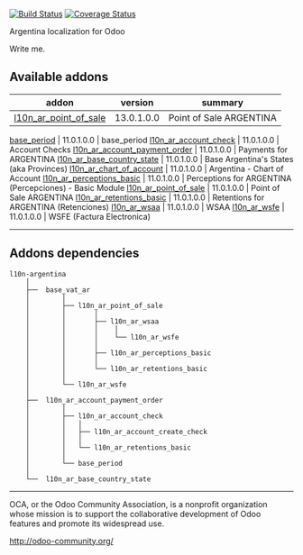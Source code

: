 [![Build Status](https://travis-ci.org/OCA/l10n-argentina.svg?branch=11.0)](https://travis-ci.org/OCA/l10n-argentina)
[![Coverage Status](https://coveralls.io/repos/OCA/l10n-argentina/badge.png?branch=11.0)](https://coveralls.io/r/OCA/l10n-argentina?branch=11.0)

Argentina localization for Odoo

Write me. 

[//]: # (addons)

Available addons                     
----------------
addon | version | summary            
--- | --- | ---
[l10n_ar_point_of_sale](l10n_ar_point_of_sale/) | 13.0.1.0.0 | Point of Sale ARGENTINA

[base_period](base_period/) | 11.0.1.0.0 | base_period
[l10n_ar_account_check](l10n_ar_account_check/) | 11.0.1.0.0 | Account Checks
[l10n_ar_account_payment_order](l10n_ar_account_payment_order/) | 11.0.1.0.0 | Payments for ARGENTINA
[l10n_ar_base_country_state](l10n_ar_base_country_state/) | 11.0.1.0.0 | Base Argentina's States (aka Provinces)
[l10n_ar_chart_of_account](l10n_ar_chart_of_account/) | 11.0.1.0.0 | Argentina - Chart of Account
[l10n_ar_perceptions_basic](l10n_ar_perceptions_basic/) | 11.0.1.0.0 | Perceptions for ARGENTINA (Percepciones) - Basic Module
[l10n_ar_point_of_sale](l10n_ar_point_of_sale/) | 11.0.1.0.0 | Point of Sale ARGENTINA
[l10n_ar_retentions_basic](l10n_ar_retentions_basic/) | 11.0.1.0.0 | Retentions for ARGENTINA (Retenciones)
[l10n_ar_wsaa](l10n_ar_wsaa/) | 11.0.1.0.0 | WSAA
[l10n_ar_wsfe](l10n_ar_wsfe/) | 11.0.1.0.0 | WSFE (Factura Electronica)

[//]: # (end addons)

----

Addons dependencies
----------------
```
l10n-argentina
    │
    ├──  base_vat_ar
    │        │
    │        ├── l10n_ar_point_of_sale
    │        │       │
    │        │       ├── l10n_ar_wsaa
    │        │       │    │
    │        │       │    └── l10n_ar_wsfe
    │        │       │
    │        │       ├── l10n_ar_perceptions_basic
    │        │       │
    │        │       └── l10n_ar_retentions_basic
    │        │
    │        └── l10n_ar_wsfe
    │
    ├──  l10n_ar_account_payment_order
    │        │
    │        ├── l10n_ar_account_check
    │        │   │
    │        │   ├── l10n_ar_account_create_check
    │        │   │
    │        │   └── l10n_ar_retentions_basic
    │        │
    │        └── base_period
    │
    └──  l10n_ar_base_country_state
```
----

OCA, or the Odoo Community Association, is a nonprofit organization whose 
mission is to support the collaborative development of Odoo features and 
promote its widespread use.

http://odoo-community.org/

